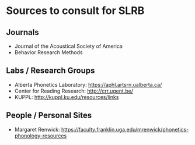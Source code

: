 # Sources to consult for SLRB

## Journals
- Journal of the Acoustical Society of America
- Behavior Research Methods

## Labs / Research Groups
- Alberta Phonetics Laboratory: https://aphl.artsrn.ualberta.ca/
- Center for Reading Research: http://crr.ugent.be/
- KUPPL: http://kuppl.ku.edu/resources/links

## People / Personal Sites
- Margaret Renwick: https://faculty.franklin.uga.edu/mrenwick/phonetics-phonology-resources

